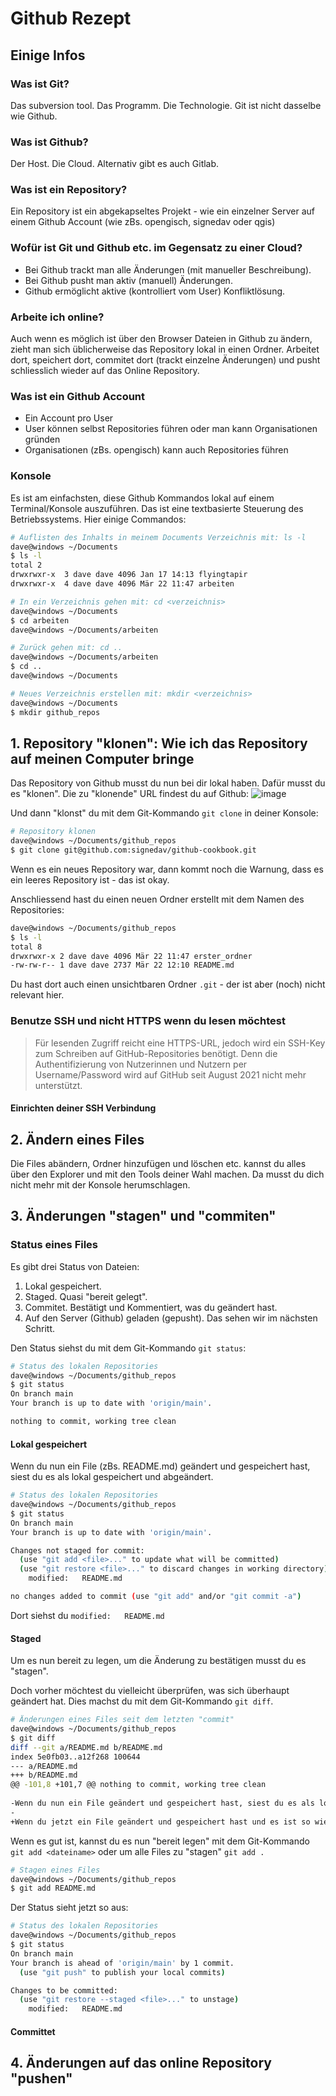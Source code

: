 # Github Rezept

## Einige Infos
### Was ist Git?
Das subversion tool. Das Programm. Die Technologie. Git ist nicht dasselbe wie Github.
### Was ist Github?
Der Host. Die Cloud. Alternativ gibt es auch Gitlab.
### Was ist ein Repository?
Ein Repository ist ein abgekapseltes Projekt - wie ein einzelner Server auf einem Github Account (wie zBs. opengisch, signedav oder qgis)
### Wofür ist Git und Github etc. im Gegensatz zu einer Cloud?
- Bei Github trackt man alle Änderungen (mit manueller Beschreibung).
- Bei Github pusht man aktiv (manuell) Änderungen.
- Github ermöglicht aktive (kontrolliert vom User) Konfliktlösung.
### Arbeite ich online?
Auch wenn es möglich ist über den Browser Dateien in Github zu ändern, zieht man sich üblicherweise das Repository lokal in einen Ordner. Arbeitet dort, speichert dort, commitet dort (trackt einzelne Änderungen) und pusht schliesslich wieder auf das Online Repository.
### Was ist ein Github Account 
- Ein Account pro User
- User können selbst Repositories führen oder man kann Organisationen gründen
- Organisationen (zBs. opengisch) kann auch Repositories führen
### Konsole 
Es ist am einfachsten, diese Github Kommandos lokal auf einem Terminal/Konsole auszuführen. Das ist eine textbasierte Steuerung des Betriebssystems. Hier einige Commandos:

```bash
# Auflisten des Inhalts in meinem Documents Verzeichnis mit: ls -l
dave@windows ~/Documents
$ ls -l
total 2
drwxrwxr-x  3 dave dave 4096 Jan 17 14:13 flyingtapir
drwxrwxr-x  4 dave dave 4096 Mär 22 11:47 arbeiten

# In ein Verzeichnis gehen mit: cd <verzeichnis>
dave@windows ~/Documents
$ cd arbeiten
dave@windows ~/Documents/arbeiten

# Zurück gehen mit: cd ..
dave@windows ~/Documents/arbeiten
$ cd ..
dave@windows ~/Documents

# Neues Verzeichnis erstellen mit: mkdir <verzeichnis>
dave@windows ~/Documents
$ mkdir github_repos
```

## 1. Repository "klonen": Wie ich das Repository auf meinen Computer bringe

Das Repository von Github musst du nun bei dir lokal haben. Dafür musst du es "klonen". Die zu "klonende" URL findest du auf Github:
![image](https://user-images.githubusercontent.com/28384354/226886694-632c1fb5-c307-4bd6-a2e0-c729f93cb413.png)


Und dann "klonst" du mit dem Git-Kommando `git clone` in deiner Konsole:

```bash
# Repository klonen
dave@windows ~/Documents/github_repos
$ git clone git@github.com:signedav/github-cookbook.git
```

Wenn es ein neues Repository war, dann kommt noch die Warnung, dass es ein leeres Repository ist - das ist okay.

Anschliessend hast du einen neuen Ordner erstellt mit dem Namen des Repositories:
```bash
dave@windows ~/Documents/github_repos
$ ls -l
total 8
drwxrwxr-x 2 dave dave 4096 Mär 22 11:47 erster_ordner
-rw-rw-r-- 1 dave dave 2737 Mär 22 12:10 README.md
```

Du hast dort auch einen unsichtbaren Ordner `.git` - der ist aber (noch) nicht relevant hier.

### Benutze SSH und nicht HTTPS wenn du lesen möchtest

> Für lesenden Zugriff reicht eine HTTPS-URL, jedoch wird ein SSH-Key zum Schreiben auf GitHub-Repositories benötigt. Denn die Authentifizierung von Nutzerinnen und Nutzern per Username/Password wird auf GitHub seit August 2021 nicht mehr unterstützt.

#### Einrichten deiner SSH Verbindung

## 2. Ändern eines Files

Die Files abändern, Ordner hinzufügen und löschen etc. kannst du alles über den Explorer und mit den Tools deiner Wahl machen. Da musst du dich nicht mehr mit der Konsole herumschlagen.

## 3. Änderungen "stagen" und "commiten"

### Status eines Files

Es gibt drei Status von Dateien:
1. Lokal gespeichert.
2. Staged. Quasi "bereit gelegt".
3. Commitet. Bestätigt und Kommentiert, was du geändert hast.
4. Auf den Server (Github) geladen (gepusht). Das sehen wir im nächsten Schritt.

Den Status siehst du mit dem Git-Kommando `git status`:
```bash
# Status des lokalen Repositories
dave@windows ~/Documents/github_repos
$ git status
On branch main
Your branch is up to date with 'origin/main'.

nothing to commit, working tree clean
```

#### Lokal gespeichert
Wenn du nun ein File (zBs. README.md) geändert und gespeichert hast, siest du es als lokal gespeichert und abgeändert.
```bash
# Status des lokalen Repositories
dave@windows ~/Documents/github_repos
$ git status
On branch main
Your branch is up to date with 'origin/main'.

Changes not staged for commit:
  (use "git add <file>..." to update what will be committed)
  (use "git restore <file>..." to discard changes in working directory)
	modified:   README.md

no changes added to commit (use "git add" and/or "git commit -a")
```
Dort siehst du `modified:   README.md`

#### Staged
Um es nun bereit zu legen, um die Änderung zu bestätigen musst du es "stagen". 

Doch vorher möchtest du vielleicht überprüfen, was sich überhaupt geändert hat. Dies machst du mit dem Git-Kommando `git diff`.
```bash
# Änderungen eines Files seit dem letzten "commit"
dave@windows ~/Documents/github_repos
$ git diff
diff --git a/README.md b/README.md
index 5e0fb03..a12f268 100644
--- a/README.md
+++ b/README.md
@@ -101,8 +101,7 @@ nothing to commit, working tree clean
 
-Wenn du nun ein File geändert und gespeichert hast, siest du es als lokal gespeichert und abgeändert.
-
+Wenn du jetzt ein File geändert und gespeichert hast und es ist so wie du es möchtest.
```

Wenn es gut ist, kannst du es nun "bereit legen" mit dem Git-Kommando `git add <dateiname>` oder um alle Files zu "stagen" `git add .`

```bash
# Stagen eines Files
dave@windows ~/Documents/github_repos
$ git add README.md
```

Der Status sieht jetzt so aus:

```bash
# Status des lokalen Repositories
dave@windows ~/Documents/github_repos
$ git status
On branch main
Your branch is ahead of 'origin/main' by 1 commit.
  (use "git push" to publish your local commits)

Changes to be committed:
  (use "git restore --staged <file>..." to unstage)
	modified:   README.md
```

#### Committet

## 4. Änderungen auf das online Repository "pushen"